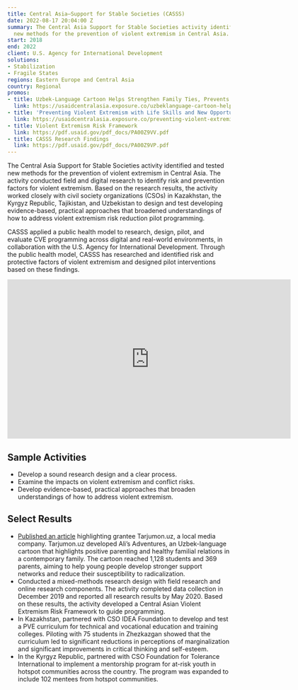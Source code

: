 ```yaml
---
title: Central Asia—Support for Stable Societies (CASSS)
date: 2022-08-17 20:04:00 Z
summary: The Central Asia Support for Stable Societies activity identified and tested
  new methods for the prevention of violent extremism in Central Asia.
start: 2018
end: 2022
client: U.S. Agency for International Development
solutions:
- Stabilization
- Fragile States
regions: Eastern Europe and Central Asia
country: Regional
promos:
- title: Uzbek-Language Cartoon Helps Strengthen Family Ties, Prevents Violent Extremism
  link: https://usaidcentralasia.exposure.co/uzbeklanguage-cartoon-helps-strengthen-family-ties-prevents-violent-extremism
- title: 'Preventing Violent Extremism with Life Skills and New Opportunities '
  link: https://usaidcentralasia.exposure.co/preventing-violent-extremism-with-life-skills-and-new-opportunities
- title: Violent Extremism Risk Framework
  link: https://pdf.usaid.gov/pdf_docs/PA00Z9VV.pdf
- title: CASSS Research Findings
  link: https://pdf.usaid.gov/pdf_docs/PA00Z9VP.pdf
---
```


The Central Asia Support for Stable Societies activity identified and tested new methods for the prevention of violent extremism in Central Asia. The activity conducted field and digital research to identify risk and prevention factors for violent extremism. Based on the research results, the activity worked closely with civil society organizations (CSOs) in Kazakhstan, the Kyrgyz Republic, Tajikistan, and Uzbekistan to design and test developing evidence-based, practical approaches that broadened understandings of how to address violent extremism risk reduction pilot programming. 

CASSS applied a public health model to research, design, pilot, and evaluate CVE programming across digital and real-world environments, in collaboration with the U.S. Agency for International Development. Through the public health model, CASSS has researched and identified risk and protective factors of violent extremism and designed pilot interventions based on these findings. 

<iframe src="https://player.vimeo.com/video/755682248?h=cce4823054" width="640" height="360" frameborder="0" allow="autoplay; fullscreen; picture-in-picture" allowfullscreen></iframe>

## Sample Activities

* Develop a sound research design and a clear process.
* Examine the impacts on violent extremism and conflict risks.
* Develop evidence-based, practical approaches that broaden understandings of how to address violent extremism.

## Select Results

* [Published an article](https://usaidcentralasia.exposure.co/uzbeklanguage-cartoon-helps-strengthen-family-ties-prevents-violent-extremism) highlighting grantee Tarjumon.uz, a local media company. Tarjumon.uz developed Ali’s Adventures, an Uzbek-language cartoon that highlights positive parenting and healthy familial relations in a contemporary family. The cartoon reached 1,128 students and 369 parents, aiming to help young people develop stronger support networks and reduce their susceptibility to radicalization. 
* Conducted a mixed-methods research design with field research and online research components. The activity completed data collection in December 2019 and reported all research results by May 2020. Based on these results, the activity developed a Central Asian Violent Extremism Risk Framework to guide programming. 
* In Kazakhstan,  partnered with CSO IDEA Foundation to develop and test a PVE curriculum for technical and vocational education and training colleges. Piloting with 75 students in Zhezkazgan showed that the curriculum led to significant reductions in perceptions of marginalization and significant improvements in critical thinking and self-esteem. 
* In the Kyrgyz Republic, partnered with CSO Foundation for Tolerance International to implement a mentorship program for at-risk youth in hotspot communities across the country. The program was expanded to include 102 mentees from hotspot communities.
